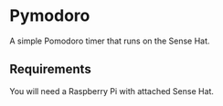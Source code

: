 # Pymodoro
A simple Pomodoro timer that runs on the Sense Hat.

## Requirements
You will need a Raspberry Pi with attached Sense Hat.
